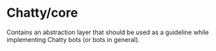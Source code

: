 # Chatty/core

Contains an abstraction layer that should be used as a guideline while implementing
Chatty bots (or bots in general).
